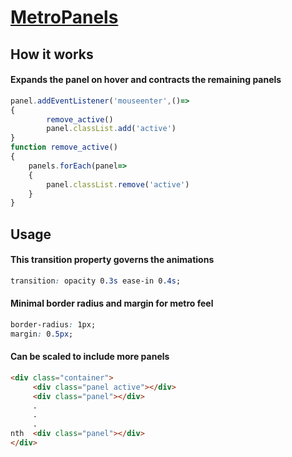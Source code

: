 # [MetroPanels](https://ramtaruman.github.io/MetroPanels)

## How it works

#### Expands the panel on hover and contracts the remaining panels
```javascript
panel.addEventListener('mouseenter',()=>
{
        remove_active()
        panel.classList.add('active')
}
function remove_active()
{
    panels.forEach(panel=>
    {
        panel.classList.remove('active')
    }
}
```
## Usage

#### This transition property governs the animations
```CSS
transition: opacity 0.3s ease-in 0.4s;
```
#### Minimal border radius and margin for metro feel
```CSS
border-radius: 1px;
margin: 0.5px;
```
#### Can be scaled to include more panels
```HTML
<div class="container">
     <div class="panel active"></div>
     <div class="panel"></div>
     .
     .
     .
nth  <div class="panel"></div>
</div>

